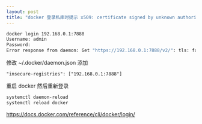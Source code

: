 ```yaml
---
layout: post
title: "docker 登录私库时提示 x509: certificate signed by unknown authority"
---
```


```bash
docker login 192.168.0.1:7888
Username: admin
Password: 
Error response from daemon: Get "https://192.168.0.1:7888/v2/": tls: failed to verify certificate: x509: certificate signed by unknown authority
```

修改 ~/.docker/daemon.json 添加

```text
"insecure-registries": ["192.168.0.1:7888"]
```

重启 docker 然后重新登录

```bash
systemctl daemon-reload
systemctl reload docker
```

<https://docs.docker.com/reference/cli/docker/login/>

